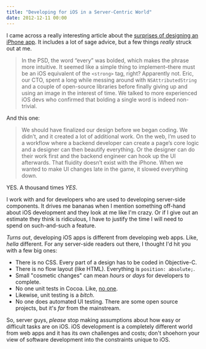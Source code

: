 ```yaml
---
title: "Developing for iOS in a Server-Centric World"
date: 2012-12-11 00:00
---
```


<import><p>I came across a really interesting article about the <a href="http://jackg.org/iphone-design">surprises of designing an iPhone app</a>. It includes a lot of sage advice, but a few things <em>really</em> struck out at me. </p>

<blockquote>
  <p>In the PSD, the word “every” was bolded, which makes the phrase more intuitive. It seemed like a simple thing to implement–there must be an iOS equivalent of the <code>&lt;strong&gt;</code> tag, right? Apparently not. Eric, our CTO, spent a long while messing around with <code>NSAttributedString</code> and a couple of open-source libraries before finally giving up and using an image in the interest of time. We talked to more experienced iOS devs who confirmed that bolding a single word is indeed non-trivial.</p>
</blockquote>

<p>And this one:</p>

<blockquote>
  <p>We should have finalized our design before we began coding. We didn’t, and it created a lot of additional work. On the web, I’m used to a workflow where a backend developer can create a page’s core logic and a designer can then beautify everything. Or the designer can do their work first and the backend engineer can hook up the UI afterwards. That fluidity doesn’t exist with the iPhone. When we wanted to make UI changes late in the game, it slowed everything down.</p>
</blockquote>

<p>YES. A thousand times <em>YES</em>. </p>

<p>I work with and for developers who are used to developing server-side components. It drives me bananas when I mention something off-hand about iOS development and they look at me like I'm crazy. Or if I give out an estimate they think is ridiculous, I have to justify the time I will need to spend on such-and-such a feature. </p>

<p><em>Turns out</em>, developing iOS apps is different from developing web apps. Like, <em>hella</em> different. For any server-side readers out there, I thought I'd hit you with a few big ones:</p>

<ul>
<li>There is no CSS. Every part of a design has to be coded in Objective-C.</li>
<li>There is no flow layout (like HTML). Everything is <code>position: absolute;</code>.</li>
<li>Small "cosmetic changes" can mean <em>hours</em> or <em>days</em> for developers to complete. </li>
<li>No one unit tests in Cocoa. Like, <a href="http://blog.wilshipley.com/2005/09/unit-testing-is-teh-suck-urr.html">no one</a>. </li>
<li>Likewise, unit testing is a <em>bitch</em>.</li>
<li>No one does automated UI testing. There are some open source projects, but it's <em>far</em> from the mainstream.</li>
</ul>

<p>So, server guys, <em>please</em> stop making assumptions about how easy or difficult tasks are on iOS. iOS development is a completely different world from web apps and it has its own challenges and costs; don't shoehorn your view of software development into the constraints unique to iOS. </p></import>

<!-- more -->

